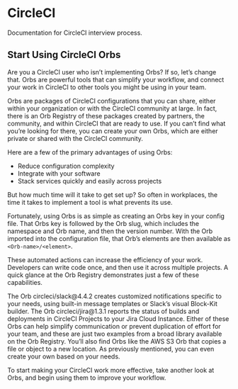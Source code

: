 # CircleCI
Documentation for CircleCI interview process.

## Start Using CircleCI Orbs

<p>Are you a CircleCI user who isn’t implementing Orbs? If so, let’s change that. Orbs are powerful tools that can simplify your workflow, and connect your work in CircleCI to other tools you might be using in your team.</p>
<p>Orbs are packages of CircleCI configurations that you can share, either within your organization or with the CircleCI community at large. In fact, there is an Orb Registry of these packages created by partners, the community, and within CircleCI  that are ready to use. If you can’t find what you’re looking for there, you can create your own Orbs, which are either private or shared with the CircleCI community. </p> 
<p>Here are a few of the primary advantages of using Orbs: </p>
<ul>
<li>Reduce configuration complexity</li>
<li>Integrate with your software</li>
<li>Stack services quickly and easily across projects</li>
</ul>
<p>But how much time will it take to get set up? So often in workplaces, the time it takes to implement a tool is what prevents its use. </p> 
<p>Fortunately, using Orbs is as simple as creating an Orbs key in your config file. That Orbs key is followed by the Orb slug, which includes the namespace and Orb name, and then the version number. With the Orb imported into the configuration file, that Orb’s elements are then available as <code>&lt;Orb-name>/&lt;element></code>.</p>
<p>These automated actions can increase the efficiency of your work. Developers can write code once, and then use it across multiple projects. A quick glance at the Orb Registry demonstrates just a few of these capabilities. </p>
<p>The Orb circleci/slack@4.4.2 creates customized notifications specific to your needs, using built-in message templates or Slack’s visual Block-Kit builder. The Orb circleci/jira@1.3.1 reports the status of builds and deployments in CircleCI Projects to your Jira Cloud Instance. Either of these Orbs can help simplify communication or prevent duplication of effort for your team, and these are just two examples from a broad library available on the Orb Registry. You’ll also find Orbs like the AWS S3 Orb that copies a file or object to a new location. As previously mentioned, you can even create your own based on your needs. </p> 
<p>To start making your CircleCI work more effective, take another look at Orbs, and begin using them to improve your workflow. </p>
